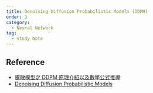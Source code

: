 ```yaml
---
title: Denoising Diffusion Probabilistic Models (DDPM)
order: 3
category:
  - Neural Network
tag:
  - Study Note
---
```


<!-- more -->

## Reference
- [擴散模型之 DDPM 原理介紹以及數學公式推導](https://ithelp.ithome.com.tw/articles/10329715)
- [Denoising Diffusion Probabilistic Models](https://arxiv.org/abs/2006.11239)
